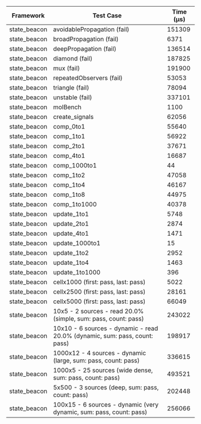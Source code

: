 | Framework | Test Case | Time (μs) |
| --- | --- | --- |
| state_beacon | avoidablePropagation (fail) | 151309 |
| state_beacon | broadPropagation (fail) | 6371 |
| state_beacon | deepPropagation (fail) | 136514 |
| state_beacon | diamond (fail) | 187825 |
| state_beacon | mux (fail) | 191900 |
| state_beacon | repeatedObservers (fail) | 53053 |
| state_beacon | triangle (fail) | 78094 |
| state_beacon | unstable (fail) | 337101 |
| state_beacon | molBench | 1100 |
| state_beacon | create_signals | 62056 |
| state_beacon | comp_0to1 | 55640 |
| state_beacon | comp_1to1 | 56922 |
| state_beacon | comp_2to1 | 37671 |
| state_beacon | comp_4to1 | 16687 |
| state_beacon | comp_1000to1 | 44 |
| state_beacon | comp_1to2 | 47058 |
| state_beacon | comp_1to4 | 46167 |
| state_beacon | comp_1to8 | 44975 |
| state_beacon | comp_1to1000 | 40378 |
| state_beacon | update_1to1 | 5748 |
| state_beacon | update_2to1 | 2874 |
| state_beacon | update_4to1 | 1471 |
| state_beacon | update_1000to1 | 15 |
| state_beacon | update_1to2 | 2952 |
| state_beacon | update_1to4 | 1463 |
| state_beacon | update_1to1000 | 396 |
| state_beacon | cellx1000 (first: pass, last: pass) | 5022 |
| state_beacon | cellx2500 (first: pass, last: pass) | 28161 |
| state_beacon | cellx5000 (first: pass, last: pass) | 66049 |
| state_beacon | 10x5 - 2 sources - read 20.0% (simple, sum: pass, count: pass) | 243022 |
| state_beacon | 10x10 - 6 sources - dynamic - read 20.0% (dynamic, sum: pass, count: pass) | 198917 |
| state_beacon | 1000x12 - 4 sources - dynamic (large, sum: pass, count: pass) | 336615 |
| state_beacon | 1000x5 - 25 sources (wide dense, sum: pass, count: pass) | 493521 |
| state_beacon | 5x500 - 3 sources (deep, sum: pass, count: pass) | 202448 |
| state_beacon | 100x15 - 6 sources - dynamic (very dynamic, sum: pass, count: pass) | 256066 |

